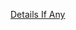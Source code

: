 [Details If Any](https://github.com/deathbybandaid/piholeparser/blob/master/RecentRunLogs/parsingscripts/FanboysComplete.md)

